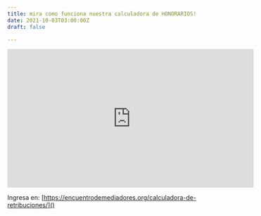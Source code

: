 ```yaml
---
title: mira como funciona nuestra calculadora de HONORARIOS!
date: 2021-10-03T03:00:00Z
draft: false

---
```

<iframe width="560" height="315" src="https://www.youtube.com/embed/dblA7HhaqfM" title="YouTube video player" frameborder="0" allow="accelerometer; autoplay; clipboard-write; encrypted-media; gyroscope; picture-in-picture" allowfullscreen></iframe>

Ingresa en: [https://encuentrodemediadores.org/calculadora-de-retribuciones/]()